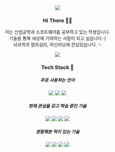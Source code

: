 <p align="center">
<img src = "https://capsule-render.vercel.app/api?type=soft&animation=fadeIn&color=FADA5E&&height=130&text=hyenLog();">
</p>

<h3 align="center"> Hi There 🐰🥕 </h3>
<p align="center">
저는 산업공학과 소프트웨어를 공부하고 있는 학생입니다.
<br>
기술을 통해 세상에 기여하는 사람이 되고 싶습니다 :)
<br>
뇌과학과 범죄심리, 머신러닝에 관심있습니다. ✨
</p>


<p align="center">
<img src ="http://mazassumnida.wtf/api/mini/generate_badge?boj=mymelody">
</p>

<h3 align="center"> Tech Stack 🚀 </h3>

<h5 align="center"> 주로 사용하는 언어 </h5>
<p align="center">
<img src="https://img.shields.io/badge/C++-00599C?style=flat-square&logo=C%2B%2B&logoColor=white"/> <img src="https://img.shields.io/badge/Python-3766AB?style=flat-square&logo=Python&logoColor=white"/> <img src="https://img.shields.io/badge/R-276DC3?style=flat-square&logo=R&logoColor=white"/>
</p>

<h5 align="center"> 현재 관심을 갖고 학습 중인 기술 </h5>
<p align="center">
<img src="https://img.shields.io/badge/AWS-232F3E?style=flat-square&logo=amazonAWS&logoColor=white"/> <img src="https://img.shields.io/badge/Kubernetes-326CE5?style=flat-square&logo=Kubernetes&logoColor=white"/> <img src="https://img.shields.io/badge/Dart-0175C2?style=flat-square&logo=Dart&logoColor=white"/> <img src="https://img.shields.io/badge/Flutter-02569B?style=flat-square&logo=Flutter&logoColor=white"/>
</p>

<h5 align="center"> 경험해본 적이 있는 기술 </h5>
<p align="center">
<img src="https://img.shields.io/badge/Java-007396?style=flat-square&logo=Java&logoColor=white"/> <img src="https://img.shields.io/badge/C-A8B9CC?style=flat-square&logo=C&logoColor=white"/> <img src="https://img.shields.io/badge/CSS3-1572B6?style=flat-square&logo=CSS3&logoColor=white"/> <img src="https://img.shields.io/badge/Docker-2496ED?style=flat-square&logo=Docker&logoColor=white"/> 
</p>


